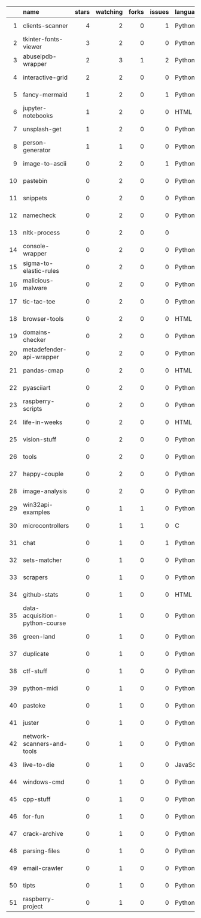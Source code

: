 |    | name                           |   stars |   watching |   forks |   issues | language   | created    | updated    | url                                                         |
|---:|:-------------------------------|--------:|-----------:|--------:|---------:|:-----------|:-----------|:-----------|:------------------------------------------------------------|
|  1 | clients-scanner                |       4 |          2 |       0 |        1 | Python     | 2020-05-26 | 2024-02-26 | https://github.com/streanger/clients-scanner                |
|  2 | tkinter-fonts-viewer           |       3 |          2 |       0 |        0 | Python     | 2020-05-31 | 2023-02-19 | https://github.com/streanger/tkinter-fonts-viewer           |
|  3 | abuseipdb-wrapper              |       2 |          3 |       1 |        2 | Python     | 2021-11-15 | 2023-06-29 | https://github.com/streanger/abuseipdb-wrapper              |
|  4 | interactive-grid               |       2 |          2 |       0 |        0 | Python     | 2020-09-01 | 2024-02-05 | https://github.com/streanger/interactive-grid               |
|  5 | fancy-mermaid                  |       1 |          2 |       0 |        1 | Python     | 2022-03-15 | 2024-01-17 | https://github.com/streanger/fancy-mermaid                  |
|  6 | jupyter-notebooks              |       1 |          2 |       0 |        0 | HTML       | 2022-02-02 | 2022-08-16 | https://github.com/streanger/jupyter-notebooks              |
|  7 | unsplash-get                   |       1 |          2 |       0 |        0 | Python     | 2020-06-11 | 2023-02-19 | https://github.com/streanger/unsplash-get                   |
|  8 | person-generator               |       1 |          1 |       0 |        0 | Python     | 2017-10-01 | 2022-08-19 | https://github.com/streanger/person-generator               |
|  9 | image-to-ascii                 |       0 |          2 |       0 |        1 | Python     | 2022-01-29 | 2023-02-19 | https://github.com/streanger/image-to-ascii                 |
| 10 | pastebin                       |       0 |          2 |       0 |        0 | Python     | 2022-06-27 | 2023-02-19 | https://github.com/streanger/pastebin                       |
| 11 | snippets                       |       0 |          2 |       0 |        0 | Python     | 2022-05-22 | 2023-02-19 | https://github.com/streanger/snippets                       |
| 12 | namecheck                      |       0 |          2 |       0 |        0 | Python     | 2022-04-10 | 2023-02-18 | https://github.com/streanger/namecheck                      |
| 13 | nltk-process                   |       0 |          2 |       0 |        0 |            | 2022-03-13 | 2022-03-13 | https://github.com/streanger/nltk-process                   |
| 14 | console-wrapper                |       0 |          2 |       0 |        0 | Python     | 2022-03-10 | 2023-02-19 | https://github.com/streanger/console-wrapper                |
| 15 | sigma-to-elastic-rules         |       0 |          2 |       0 |        0 | Python     | 2021-11-24 | 2023-02-19 | https://github.com/streanger/sigma-to-elastic-rules         |
| 16 | malicious-malware              |       0 |          2 |       0 |        0 | Python     | 2021-11-16 | 2022-08-16 | https://github.com/streanger/malicious-malware              |
| 17 | tic-tac-toe                    |       0 |          2 |       0 |        0 | Python     | 2021-08-24 | 2023-02-19 | https://github.com/streanger/tic-tac-toe                    |
| 18 | browser-tools                  |       0 |          2 |       0 |        0 | HTML       | 2021-06-14 | 2022-08-16 | https://github.com/streanger/browser-tools                  |
| 19 | domains-checker                |       0 |          2 |       0 |        0 | Python     | 2021-06-08 | 2022-08-16 | https://github.com/streanger/domains-checker                |
| 20 | metadefender-api-wrapper       |       0 |          2 |       0 |        0 | Python     | 2021-06-07 | 2022-08-16 | https://github.com/streanger/metadefender-api-wrapper       |
| 21 | pandas-cmap                    |       0 |          2 |       0 |        0 | HTML       | 2021-04-25 | 2022-08-19 | https://github.com/streanger/pandas-cmap                    |
| 22 | pyasciiart                     |       0 |          2 |       0 |        0 | Python     | 2021-04-12 | 2022-07-01 | https://github.com/streanger/pyasciiart                     |
| 23 | raspberry-scripts              |       0 |          2 |       0 |        0 | Python     | 2021-01-25 | 2023-02-19 | https://github.com/streanger/raspberry-scripts              |
| 24 | life-in-weeks                  |       0 |          2 |       0 |        0 | HTML       | 2020-10-06 | 2022-08-19 | https://github.com/streanger/life-in-weeks                  |
| 25 | vision-stuff                   |       0 |          2 |       0 |        0 | Python     | 2020-06-03 | 2022-08-19 | https://github.com/streanger/vision-stuff                   |
| 26 | tools                          |       0 |          2 |       0 |        0 | Python     | 2020-05-09 | 2020-09-12 | https://github.com/streanger/tools                          |
| 27 | happy-couple                   |       0 |          2 |       0 |        0 | Python     | 2019-07-29 | 2022-08-19 | https://github.com/streanger/happy-couple                   |
| 28 | image-analysis                 |       0 |          2 |       0 |        0 | Python     | 2018-04-12 | 2023-02-19 | https://github.com/streanger/image-analysis                 |
| 29 | win32api-examples              |       0 |          1 |       1 |        0 | Python     | 2019-07-15 | 2023-02-19 | https://github.com/streanger/win32api-examples              |
| 30 | microcontrollers               |       0 |          1 |       1 |        0 | C          | 2017-03-02 | 2019-03-04 | https://github.com/streanger/microcontrollers               |
| 31 | chat                           |       0 |          1 |       0 |        1 | Python     | 2023-11-27 | 2023-11-27 | https://github.com/streanger/chat                           |
| 32 | sets-matcher                   |       0 |          1 |       0 |        0 | Python     | 2023-09-21 | 2023-09-21 | https://github.com/streanger/sets-matcher                   |
| 33 | scrapers                       |       0 |          1 |       0 |        0 | Python     | 2023-07-24 | 2023-07-24 | https://github.com/streanger/scrapers                       |
| 34 | github-stats                   |       0 |          1 |       0 |        0 | HTML       | 2023-07-09 | 2023-07-10 | https://github.com/streanger/github-stats                   |
| 35 | data-acquisition-python-course |       0 |          1 |       0 |        0 | Python     | 2023-05-16 | 2023-05-16 | https://github.com/streanger/data-acquisition-python-course |
| 36 | green-land                     |       0 |          1 |       0 |        0 | Python     | 2022-12-20 | 2022-12-20 | https://github.com/streanger/green-land                     |
| 37 | duplicate                      |       0 |          1 |       0 |        0 | Python     | 2022-11-01 | 2023-09-08 | https://github.com/streanger/duplicate                      |
| 38 | ctf-stuff                      |       0 |          1 |       0 |        0 | Python     | 2019-07-21 | 2023-02-19 | https://github.com/streanger/ctf-stuff                      |
| 39 | python-midi                    |       0 |          1 |       0 |        0 | Python     | 2019-06-23 | 2023-02-19 | https://github.com/streanger/python-midi                    |
| 40 | pastoke                        |       0 |          1 |       0 |        0 | Python     | 2019-05-26 | 2019-05-30 | https://github.com/streanger/pastoke                        |
| 41 | juster                         |       0 |          1 |       0 |        0 | Python     | 2019-05-21 | 2019-06-09 | https://github.com/streanger/juster                         |
| 42 | network-scanners-and-tools     |       0 |          1 |       0 |        0 | Python     | 2019-04-01 | 2022-08-19 | https://github.com/streanger/network-scanners-and-tools     |
| 43 | live-to-die                    |       0 |          1 |       0 |        0 | JavaScript | 2019-02-01 | 2022-08-16 | https://github.com/streanger/live-to-die                    |
| 44 | windows-cmd                    |       0 |          1 |       0 |        0 | Python     | 2019-01-08 | 2024-02-06 | https://github.com/streanger/windows-cmd                    |
| 45 | cpp-stuff                      |       0 |          1 |       0 |        0 | Python     | 2018-11-10 | 2022-08-19 | https://github.com/streanger/cpp-stuff                      |
| 46 | for-fun                        |       0 |          1 |       0 |        0 | Python     | 2018-07-16 | 2024-02-06 | https://github.com/streanger/for-fun                        |
| 47 | crack-archive                  |       0 |          1 |       0 |        0 | Python     | 2018-06-30 | 2022-08-19 | https://github.com/streanger/crack-archive                  |
| 48 | parsing-files                  |       0 |          1 |       0 |        0 | Python     | 2018-03-22 | 2023-07-19 | https://github.com/streanger/parsing-files                  |
| 49 | email-crawler                  |       0 |          1 |       0 |        0 | Python     | 2018-03-19 | 2022-08-19 | https://github.com/streanger/email-crawler                  |
| 50 | tipts                          |       0 |          1 |       0 |        0 | Python     | 2017-10-03 | 2023-02-19 | https://github.com/streanger/tipts                          |
| 51 | raspberry-project              |       0 |          1 |       0 |        0 | Python     | 2017-07-20 | 2023-07-10 | https://github.com/streanger/raspberry-project              |